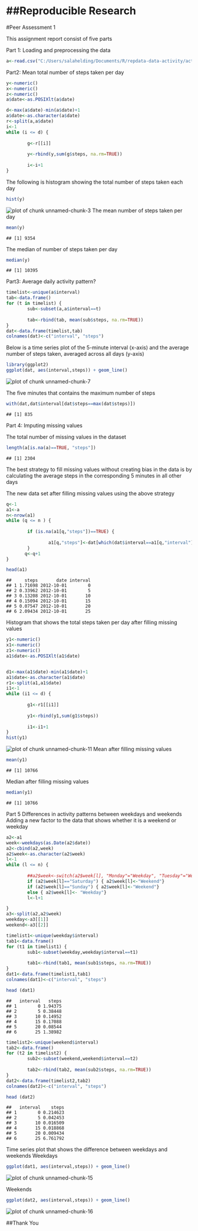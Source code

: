 ##Reproducible Research
====================================

#Peer Assessment 1

This assignment report consist of five parts

Part 1: Loading and preprocessing the data

```r
a<-read.csv("C:/Users/salahelding/Documents/R/repdata-data-activity/activity.csv")
```

Part2: Mean total number of steps taken per day


```r
y<-numeric()
x<-numeric()
z<-numeric()
a$date<-as.POSIXlt(a$date)

d<-max(a$date)-min(a$date)+1
a$date<-as.character(a$date)
r<-split(a,a$date)
i<-1
while (i <= d) {
        
        g<-r[[i]]
        
        y<-rbind(y,sum(g$steps, na.rm=TRUE))
        
        i<-i+1
}
```
The following is histogram showing the total number of steps taken each day

```r
hist(y)
```

![plot of chunk unnamed-chunk-3](figure/unnamed-chunk-3.png) 
The mean number of steps taken per day


```r
mean(y)
```

```
## [1] 9354
```
The median of number of steps taken per day

```r
median(y)
```

```
## [1] 10395
```

Part3: Average daily activity pattern?

```r
timelist<-unique(a$interval)
tab<-data.frame()
for (t in timelist) {
        sub<-subset(a,a$interval==t)    
        
        tab<-rbind(tab, mean(sub$steps, na.rm=TRUE))
}
dat<-data.frame(timelist,tab)
colnames(dat)<-c("interval", "steps")
```
Below is a time series plot of the 5-minute interval (x-axis) and the average number of steps taken, averaged across all days (y-axis)


```r
library(ggplot2)
ggplot(dat, aes(interval,steps)) + geom_line()
```

![plot of chunk unnamed-chunk-7](figure/unnamed-chunk-7.png) 

The five minutes that contains the maximum number of steps

```r
with(dat,dat$interval[dat$steps==max(dat$steps)])
```

```
## [1] 835
```

Part 4: Imputing missing values

The total number of missing values in the dataset 

```r
length(a[is.na(a)==TRUE, "steps"])
```

```
## [1] 2304
```

The best strategy to fill missing values without creating bias in the data is by calculating the average steps in the corresponding 5 minutes in all other days

The new data set after filling missing values using the above strategy

```r
q<-1
a1<-a
n<-nrow(a1)
while (q <= n ) {
        
        if (is.na(a1[q,"steps"])==TRUE) {
                
                a1[q,"steps"]<-dat[which(dat$interval==a1[q,"interval"]), "steps" ]
        }
       q<-q+1
}

head(a1)
```

```
##     steps       date interval
## 1 1.71698 2012-10-01        0
## 2 0.33962 2012-10-01        5
## 3 0.13208 2012-10-01       10
## 4 0.15094 2012-10-01       15
## 5 0.07547 2012-10-01       20
## 6 2.09434 2012-10-01       25
```

Histogram that shows the total steps taken per day after filling missing values

```r
y1<-numeric()
x1<-numeric()
z1<-numeric()
a1$date<-as.POSIXlt(a1$date)


d1<-max(a1$date)-min(a1$date)+1
a1$date<-as.character(a1$date)
r1<-split(a1,a1$date)
i1<-1
while (i1 <= d) {
        
        g1<-r1[[i1]]
        
        y1<-rbind(y1,sum(g1$steps))
        
        i1<-i1+1
}
hist(y1)
```

![plot of chunk unnamed-chunk-11](figure/unnamed-chunk-11.png) 
 Mean after filling missing values
 

```r
mean(y1)
```

```
## [1] 10766
```

Median after filling missing values

```r
median(y1)
```

```
## [1] 10766
```

Part 5 Differences in activity patterns between weekdays and weekends
Adding a new factor to the data that shows whether it is a weekend or weekday


```r
a2<-a1
week<-weekdays(as.Date(a2$date))
a2<-cbind(a2,week)
a2$week<-as.character(a2$week)
l<-1
while (l <= n) {
        
        ##a2$week<-switch(a2$week[l], "Monday"="Weekday", "Tuesday"="Weekday","Wednesday"="Weekday","Thursday"="Weekday","Friday"="Weekday","Saturday"="Weekend","Sunday"="Weekend")
        if (a2$week[l]=="Saturday") { a2$week[l]<-"Weekend"} 
        if (a2$week[l]=="Sunday") { a2$week[l]<-"Weekend"} 
        else { a2$week[l]<- "Weekday"}
        l<-l+1

}
a3<-split(a2,a2$week)
weekday<-a3[[1]]
weekend<-a3[[2]]

timelist1<-unique(weekday$interval)
tab1<-data.frame()
for (t1 in timelist1) {
        sub1<-subset(weekday,weekday$interval==t1)    
        
        tab1<-rbind(tab1, mean(sub1$steps, na.rm=TRUE))
}
dat1<-data.frame(timelist1,tab1)
colnames(dat1)<-c("interval", "steps")

head (dat1)
```

```
##   interval   steps
## 1        0 1.94375
## 2        5 0.38448
## 3       10 0.14952
## 4       15 0.17088
## 5       20 0.08544
## 6       25 1.38982
```

```r
timelist2<-unique(weekend$interval)
tab2<-data.frame()
for (t2 in timelist2) {
        sub2<-subset(weekend,weekend$interval==t2)    
        
        tab2<-rbind(tab2, mean(sub2$steps, na.rm=TRUE))
}
dat2<-data.frame(timelist2,tab2)
colnames(dat2)<-c("interval", "steps")

head (dat2)
```

```
##   interval    steps
## 1        0 0.214623
## 2        5 0.042453
## 3       10 0.016509
## 4       15 0.018868
## 5       20 0.009434
## 6       25 6.761792
```

Time series plot that shows the difference between weekdays and weekends
Weekdays

```r
ggplot(dat1, aes(interval,steps)) + geom_line()
```

![plot of chunk unnamed-chunk-15](figure/unnamed-chunk-15.png) 

Weekends

```r
ggplot(dat2, aes(interval,steps)) + geom_line()
```

![plot of chunk unnamed-chunk-16](figure/unnamed-chunk-16.png) 

##Thank You



